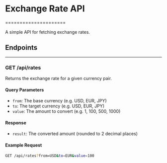 # Exchange Rate API
=====================

A simple API for fetching exchange rates.

## Endpoints
------------

### GET /api/rates

Returns the exchange rate for a given currency pair.

#### Query Parameters

* `from`: The base currency (e.g. USD, EUR, JPY)
* `to`: The target currency (e.g. USD, EUR, JPY)
* `value`: The amount to convert (e.g. 1, 100, 500, 1000)

#### Response

* `result`: The converted amount (rounded to 2 decimal places)

#### Example Request

```bash
GET /api/rates?from=USD&to=EUR&value=100
```
